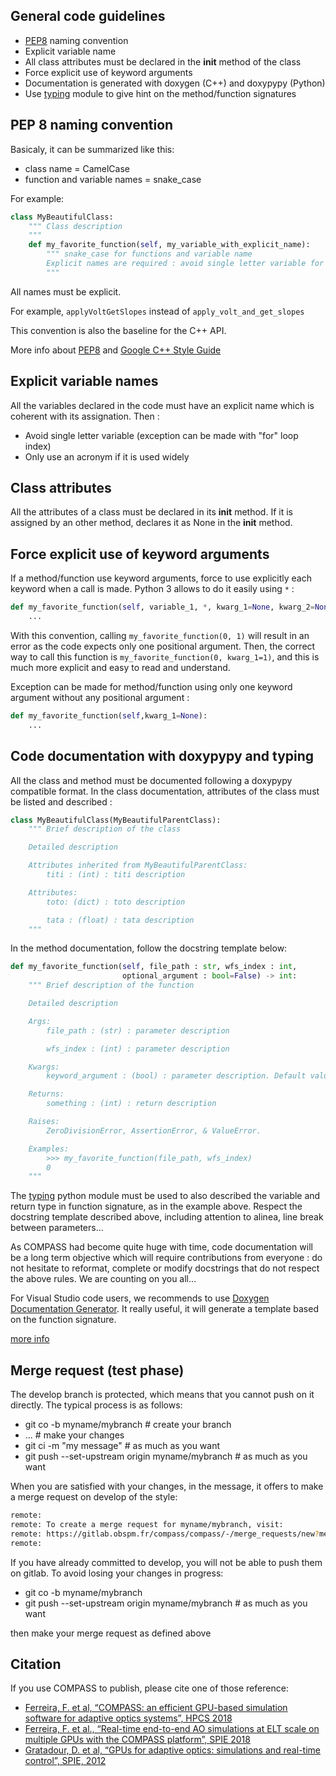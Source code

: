 ## General code guidelines
- [PEP8](https://www.python.org/dev/peps/pep-0008/) naming convention
- Explicit variable name
- All class attributes must be declared in the __init__ method of the class
- Force explicit use of keyword arguments
- Documentation is generated with doxygen (C++) and doxypypy (Python)
- Use [typing](https://docs.python.org/3/library/typing.html) module to give hint on the method/function signatures

## PEP 8 naming convention

Basicaly, it can be summarized like this:

  - class name = CamelCase
  - function and variable names = snake_case

For example:

```python
class MyBeautifulClass:
    """ Class description
    """
    def my_favorite_function(self, my_variable_with_explicit_name):
        """ snake_case for functions and variable name
        Explicit names are required : avoid single letter variable for example
        """
```

All names must be explicit.

For example, ```applyVoltGetSlopes``` instead of ```apply_volt_and_get_slopes```

This convention is also the baseline for the C++ API.

More info about [PEP8](https://www.python.org/dev/peps/pep-0008/) and [Google C++ Style Guide](https://google.github.io/styleguide/cppguide.html)

## Explicit variable names
All the variables declared in the code must have an explicit name which is coherent with its assignation.
Then :
- Avoid single letter variable (exception can be made with "for" loop index)
- Only use an acronym if it is used widely

## Class attributes
All the attributes of a class must be declared in its __init__ method.
If it is assigned by an other method, declares it as None in the __init__ method.

## Force explicit use of keyword arguments
If a method/function use keyword arguments, force to use explicitly each keyword when a call is made. Python 3 allows to do it easily using ```*``` :
```python
def my_favorite_function(self, variable_1, *, kwarg_1=None, kwarg_2=None):
    ...
```
With this convention, calling ```my_favorite_function(0, 1)``` will result in an error as the code expects only one positional argument.
Then, the correct way to call this function is ```my_favorite_function(0, kwarg_1=1)```, and this is much more explicit and easy to read and understand.

Exception can be made for method/function using only one keyword argument without any positional argument :
```python
def my_favorite_function(self,kwarg_1=None):
    ...
```


## Code documentation with doxypypy and typing

All the class and method must be documented following a doxypypy compatible format.
In the class documentation, attributes of the class must be listed and described :

```python
class MyBeautifulClass(MyBeautifulParentClass):
    """ Brief description of the class

    Detailed description

    Attributes inherited from MyBeautifulParentClass:
        titi : (int) : titi description

    Attributes:
        toto: (dict) : toto description

        tata : (float) : tata description
    """

```

In the method documentation, follow the docstring template below:

```python
def my_favorite_function(self, file_path : str, wfs_index : int,
                         optional_argument : bool=False) -> int:
    """ Brief description of the function

    Detailed description

    Args:
        file_path : (str) : parameter description

        wfs_index : (int) : parameter description

    Kwargs:
        keyword_argument : (bool) : parameter description. Default value is False

    Returns:
        something : (int) : return description

    Raises:
        ZeroDivisionError, AssertionError, & ValueError.

    Examples:
        >>> my_favorite_function(file_path, wfs_index)
        0
    """
```

The [typing](https://docs.python.org/3/library/typing.html) python module must be used to also described the variable and return type in function signature, as in the example above.
Respect the docstring template described above, including attention to alinea, line break between parameters...

As COMPASS had become quite huge with time, code documentation will be a long term objective which will require contributions from everyone : do not hesitate to reformat, complete or modify docstrings that do not respect the above rules. We are counting on you all...

For Visual Studio code users, we recommends to use [Doxygen Documentation Generator](https://marketplace.visualstudio.com/items?itemName=cschlosser.doxdocgen). It really useful, it will generate a template based on the function signature.

[more info](http://www.doxygen.nl/manual/docblocks.html)

## Merge request (test phase)

The develop branch is protected, which means that you cannot push on it directly. The typical process is as follows:

* git co -b myname/mybranch # create your branch
* ... # make your changes
* git ci -m "my message" # as much as you want
* git push --set-upstream origin myname/mybranch # as much as you want

When you are satisfied with your changes, in the message, it offers to make a merge request on develop of the style:

```bash
remote:
remote: To create a merge request for myname/mybranch, visit:
remote: https://gitlab.obspm.fr/compass/compass/-/merge_requests/new?merge_request%5Bsource_branch%5D=nono%2Ftest
remote:
```

If you have already committed to develop, you will not be able to push them on gitlab.
To avoid losing your changes in progress:

* git co -b myname/mybranch
* git push --set-upstream origin myname/mybranch # as much as you want

then make your merge request as defined above

## Citation
If you use COMPASS to publish, please cite one of those reference:
- [Ferreira, F. et al, “COMPASS: an efficient GPU-based simulation software for adaptive optics systems”, HPCS 2018](https://doi.org/10.1109/HPCS.2018.00043)
- [Ferreira, F. et al., “Real-time end-to-end AO simulations at ELT scale on multiple GPUs with the COMPASS platform”, SPIE 2018](https://doi.org/10.1117/12.2312593)
- [Gratadour, D. et al, “GPUs for adaptive optics: simulations and real-time control”, SPIE, 2012](https://doi.org/10.1117/12.925723)
